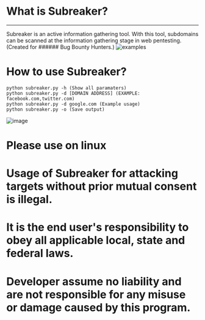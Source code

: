 # What is Subreaker?
 ------------------------------------------------------------
Subreaker is an active information gathering tool. With this tool, subdomains can be scanned at the information gathering stage in web pentesting. (Created for ###### Bug Bounty Hunters.)
![examples](https://user-images.githubusercontent.com/64712867/83596341-14f76f80-a56d-11ea-9f30-9f74cbe7dc8c.png)

# How to use Subreaker?
```
python subreaker.py -h (Show all paramaters)
python subreaker.py -d [DOMAIN ADDRESS] (EXAMPLE: facebook.com,twitter.com)
python subreaker.py -d google.com (Example usage)
python subreaker.py -o (Save output)
```
![image](https://user-images.githubusercontent.com/64712867/83640432-c79ef080-a5b4-11ea-9c79-056c2cf6231e.png)

# Please use on linux


# Usage of Subreaker for attacking targets without prior mutual consent is illegal. 
# It is the end user's responsibility to obey all applicable local, state and federal laws. 
# Developer assume no liability and are not responsible for any misuse or damage caused by this program.
